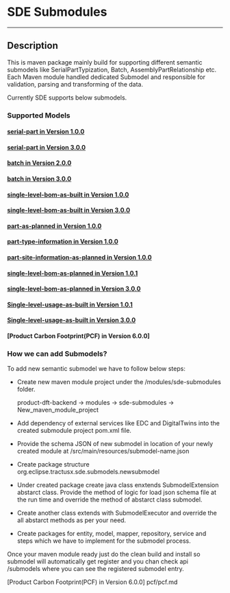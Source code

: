  # SDE Submodules
---
## Description
This is maven package mainly build for supporting different semantic submodels like SerialPartTypization, Batch, AssemblyPartRelationship etc. 
Each Maven module handled dedicated Submodel and responsible for validation, parsing and transforming of the data.

Currently SDE supports below submodels.
 
### Supported Models

#### [serial-part in Version 1.0.0]
#### [serial-part in Version 3.0.0]
#### [batch in Version 2.0.0]
#### [batch in Version 3.0.0]
#### [single-level-bom-as-built in Version 1.0.0]
#### [single-level-bom-as-built in Version 3.0.0]
#### [part-as-planned in Version 1.0.0]
#### [part-type-information in Version 1.0.0]
#### [part-site-information-as-planned in Version 1.0.0]
#### [single-level-bom-as-planned in Version 1.0.1]
#### [single-level-bom-as-planned in Version 3.0.0]
#### [Single-level-usage-as-built in Version 1.0.1]
#### [Single-level-usage-as-built in Version 3.0.0]
#### [Product Carbon Footprint(PCF) in Version 6.0.0]

### How we can add Submodels?

To add new semantic submodel we have to follow below steps:

- Create new maven module project under the /modules/sde-submodules folder.
  
  product-dft-backend -> modules -> sde-submodules -> New_maven_module_project

- Add dependency of external services like EDC and DigitalTwins into the created submodule project pom.xml file.
- Provide the schema JSON of new submodel in location of your newly created module at /src/main/resources/submodel-name.json
- Create package structure org.eclipse.tractusx.sde.submodels.newsubmodel 
- Under created package create java class enxtends SubmodelExtension abstarct class. Provide the method of logic for load json schema file at the run time and override the method of abstarct class submodel.
- Create another class extends with SubmodelExecutor and override the all abstarct methods as per your need.
- Create packages for entity, model, mapper, repository, service and steps which we have to implement for the submodel process.

Once your maven module ready just do the clean build and install so submodel will automatically get register and you chan check  api /submodels where you can see the registered submodel entry. 



[serial-part in Version 1.0.0]: serial-part/serial-part.md
[serial-part in Version 3.0.0]: serial-part/serial-part.md
[batch in Version 2.0.0]: batch/batch.md
[batch in Version 3.0.0]: batch/batch.md
[single-level-bom-as-built in Version 1.0.0]: single-level-bom-as-built/single-level-bom-as-built.md
[single-level-bom-as-built in Version 3.0.0]: single-level-bom-as-built/single-level-bom-as-built.md
[part-as-planned in Version 1.0.0]: part-as-planned/part-as-planned.md
[part-type-information in Version 1.0.0]: part-type-information/part-type-information.md
[part-site-information-as-planned in Version 1.0.0]: part-site-information-as-planned/part-site-information-as-planned.md
[single-level-bom-as-planned in Version 1.0.1]: single-level-bom-as-planned/single-level-bom-as-planned.md
[single-level-bom-as-planned in Version 3.0.0]: single-level-bom-as-planned/single-level-bom-as-planned.md
[Single-level-usage-as-built in Version 1.0.1]: Single-level-usage-as-built/Single-level-usage-as-built.md
[Single-level-usage-as-built in Version 3.0.0]: Single-level-usage-as-built/Single-level-usage-as-built.md
[Product Carbon Footprint(PCF) in Version 6.0.0] pcf/pcf.md

